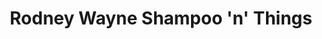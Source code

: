 ---
title: "Rodney Wayne Shampoo 'n' Things"
url: /christchurch/rodney-wayne-shampoo-n-things/
shop: hairdresser supply
---